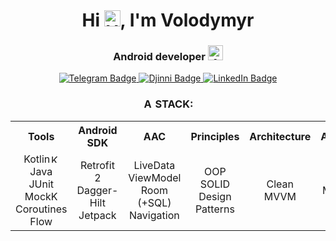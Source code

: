 <h1 align="center">Hi <img width="26" height="26" src="https://github.githubassets.com/images/icons/emoji/unicode/1f44b.png" alt="Hand"/>, I'm Volodymyr</h1>

<h3 align="center">Android developer <img width="24" height="24" src="https://i.ibb.co/rtRFKZY/icons8-android-os-96.png" alt="Android"/></h3>

<div align="center" id="badges">
  <a href="https://t.me/vl1eer">
    <img src="https://img.shields.io/badge/Telegram-039be5?style=for-the-badge&logo=telegram&logoColor=white" alt="Telegram Badge"/>
  </a>
  <a href="https://djinni.co/q/730df721bf/">
    <img src="https://t.ly/BRZrT" alt="Djinni Badge"/>
  </a>
  <a href="https://www.linkedin.com/in/volodymyr-labish">
    <img src="https://img.shields.io/badge/LinkedIn-0077b7?style=for-the-badge&logo=linkedin&logoColor=white" alt="LinkedIn Badge"/>
  </a>
  
<h3> 
  <img width="16" height="16" src=https://pngimg.com/uploads/lightning/lightning_PNG52.png alt="Android"/>
   STACK:
</h3>

<table align="center">
  <tr>
    <th>Tools</th>
    <th>Android SDK</th>
    <th>AAC</th>
    <th>Principles</th>
    <th>Architecture</th>
    <th>Addition</th>
  </tr>
  <tr align="center">
    <td>Kotlin<img width="14" height="14" src="https://img.icons8.com/color/256/kotlin.png" alt="Kotlin"/><br> Java<br> JUnit<br> MockK<br> Coroutines<br> Flow<br></td>
    <td>Retrofit 2<br> Dagger-Hilt<br> Jetpack<br></td>
    <td>LiveData<br> ViewModel<br> Room (+SQL)<br> Navigation<br></td>
    <td>OOP<br> SOLID<br> Design<br> Patterns<br></td>
    <td>Clean<br> MVVM<br></td>
    <td>Git<br> Material<br> Design<br></td>
  </tr>
</table>
